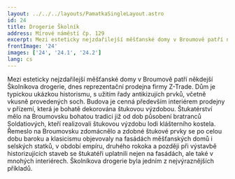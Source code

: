 ```yaml
---
layout: ../../../layouts/PamatkaSingleLayout.astro
id: 24
title: Drogerie Školník
address: Mírové náměstí čp. 129
excerpt: Mezi esteticky nejzdařilejší měšťanské domy v Broumově patří někdejší Školníkova drogerie, dnes reprezentační prodejna firmy Z-Trade. Dům je typickou ukázkou historismu, s užitím řady antikizujích prvků, včetně vkusně provedených soch. Budova je cenná především interiérem prodejny v přízemí, která je bohatě dekorována štukovou výzdobou. Štukatérství mělo na Broumovsku bohatou tradici již od dob působení bratranců Soldatiových, kteří realizovali štukovou výzdobu lodi klášterního kostela.
frontImage: '24'
images: ['24', '24.1', '24.2']
lang: cs
---
```

Mezi esteticky nejzdařilejší měšťanské domy v Broumově patří někdejší Školníkova drogerie, dnes reprezentační prodejna firmy Z-Trade. Dům je typickou ukázkou historismu, s užitím řady antikizujích prvků, včetně vkusně provedených soch. Budova je cenná především interiérem prodejny v přízemí, která je bohatě dekorována štukovou výzdobou. Štukatérství mělo na Broumovsku bohatou tradici již od dob působení bratranců Soldatiových, kteří realizovali štukovou výzdobu lodi klášterního kostela. Řemeslo na Broumovsku zdomácnělo a zdobné štukové prvky se po celou dobu baroku a klasicismu objevovaly na fasádách měšťanských domů i selských statků, v období empíru, druhého rokoka a později při výstavbě historizujících staveb se štukatéři uplatnili nejen na fasádách, ale také v mnohých interiérech. Školníkova drogerie byla jedním z nejvýraznějších příkladů.
